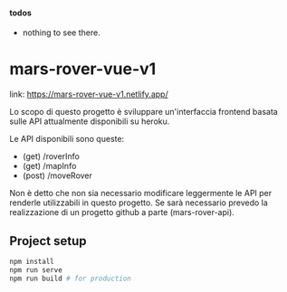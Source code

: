 #### todos
- nothing to see there.

# mars-rover-vue-v1
link: https://mars-rover-vue-v1.netlify.app/

Lo scopo di questo progetto è sviluppare un'interfaccia frontend basata sulle API attualmente disponibili su heroku. 

Le API disponibili sono queste:
* (get) /roverInfo
* (get) /mapInfo
* (post) /moveRover

Non è detto che non sia necessario modificare leggermente le API per renderle utilizzabili in questo progetto.
Se sarà necessario prevedo la realizzazione di un progetto github a parte (mars-rover-api).


## Project setup
```sh
npm install
npm run serve
npm run build # for production
```

